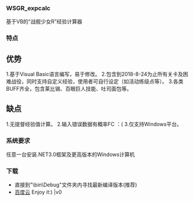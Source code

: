 ### WSGR_expcalc
基于VB的“战舰少女R”经验计算器
### 特点
## 优势
1.基于Visual Basic语言编写，易于修改。
2.包含到2018-8-24为止所有关卡及困难战役，同时支持自定义经验，使用者可自行设定（如活动练级点等）。
3.各类BUFF齐全，包含莱比锡、百眼巨人技能、吐司面包等。
## 缺点
1.无提督经验值计算。
2.输入错误数据有概率FC ：(
3.仅支持Windows平台。
### 系统要求
任意一台安装.NET3.0框架及更高版本的Windows计算机
### 下载
- 直接到"\bin\Debug\"文件夹内寻找最新编译版本(推荐)
- [百度云](https://pan.baidu.com/s/1_rFDiBhbmew01EnYVltsfQ)
Enjoy it:) |v0

